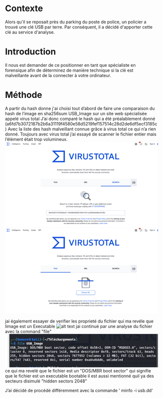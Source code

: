 # Contexte
Alors qu'il se reposait près du parking du poste de police, un policier a trouvé une clé USB par terre. Par conséquent, il a décidé d'apporter cette clé au service d'analyse.

# Introduction
Il nous est demander de ce positionner en tant que spécialiste en forensique afin de déterminez de manière technique si la clé est malveillante avant de la connecter à votre ordinateur. 

# Méthode
A partir du hash donne j'ai choisi tout d’abord de faire une comparaison du hash de l’image en sha256sum USB_Image sur un site web spécialisée appelé virus total J’ai donc comparé le hash qui a été préalablement donné 
(a6fd7b3072187b2b6a31119f4580e58d5219fef157514c28d2de6df5ecf3185c) Avec la liste des hash malveillant connue grâce à virus total ce qui n’a rien donné. Toujours avec virus total j’ai essayé de scanner le fichier entier mais 
l’élément était trop volumineux.
![alt text](https://github.com/TekHonore/FORENSIC_TP_TEKOUHA_Honore/blob/main/TP01/Icones%20tp/HASHs.png)
![alt text](https://github.com/TekHonore/FORENSIC_TP_TEKOUHA_Honore/blob/main/TP01/Icones%20tp/fichier%20vT.png)

jai également essayer de verifier les proprieté du fichier qui ma 
revéle que limage est un Executable
![alt text](https://github.com/TekHonore/FORENSIC_TP_TEKOUHA_Honore/blob/main/TP01/Icones%20tp/Propri%C3%A9te%20de%20limage%20usb.png)
jai continué par une analyse du fichier avec la command "file" 
![alt text](https://github.com/TekHonore/FORENSIC_TP_TEKOUHA_Honore/blob/main/TP01/Icones%20tp/INFO%20File.png)
ce qui ma revelé que le fichier est un "DOS/MBR boot sector" qui signifie que le fichier est un executable bootable il est aussi mentionné quil ya des secteurs disimulé "hidden sectors 2048"

J’ai décidé de procédé différemment avec la commande ' minfo -i usb.dd'
